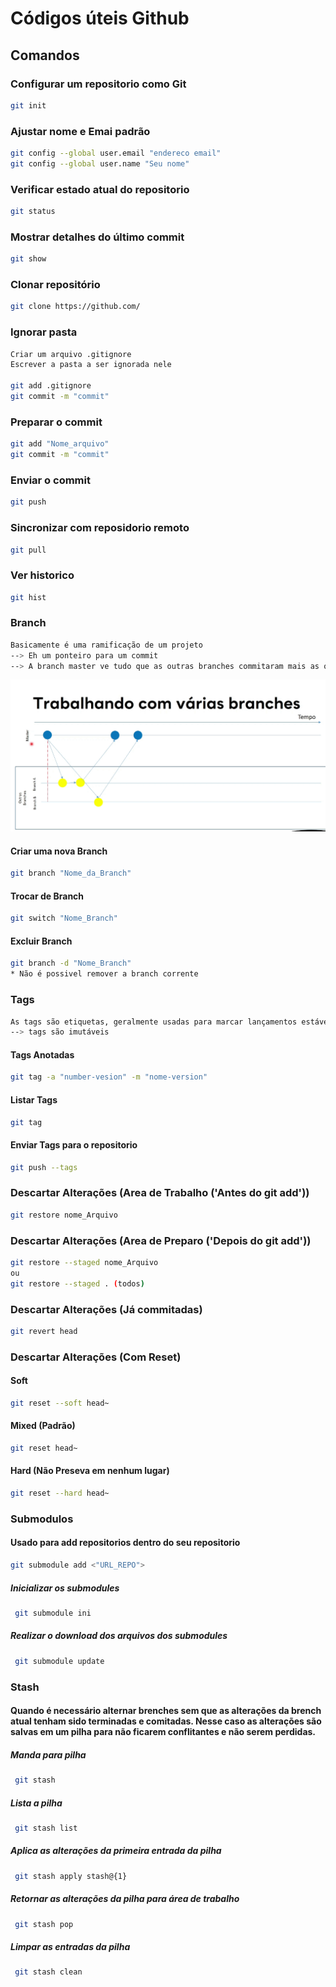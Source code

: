 # Códigos úteis Github

## Comandos

### Configurar um repositorio como Git
```bash
git init
```

### Ajustar nome e Emai padrão
```bash
git config --global user.email "endereco email"
git config --global user.name "Seu nome"
```

### Verificar estado atual do repositorio
```bash
git status
```

### Mostrar detalhes do último commit
```bash
git show
```

### Clonar repositório
```bash
git clone https://github.com/
```
### Ignorar pasta
```bash
Criar um arquivo .gitignore
Escrever a pasta a ser ignorada nele

git add .gitignore
git commit -m "commit"
```	

### Preparar o commit
```bash
git add "Nome_arquivo"
git commit -m "commit" 
```
### Enviar o commit
```bash
git push
```
### Sincronizar com reposidorio remoto
```bash
git pull
```
### Ver historico
```bash
git hist
```
### Branch
```bash
Basicamente é uma ramificação de um projeto
--> Eh um ponteiro para um commit
--> A branch master ve tudo que as outras branches commitaram mais as outras branches não veem o que a master fez.
```
![img](https://github.com/IF-DeividSilva/Fundamentos-JS/blob/main/Aulas/Aula_10/node/image.png)
#### Criar uma nova Branch
```bash
git branch "Nome_da_Branch"
```
#### Trocar de Branch
```bash
git switch "Nome_Branch"
```

#### Excluir Branch
```bash
git branch -d "Nome_Branch"
* Não é possivel remover a branch corrente
```

### Tags
```bash
As tags são etiquetas, geralmente usadas para marcar lançamentos estáveis ou marcos importantes
--> tags são imutáveis 
```

#### Tags Anotadas
```bash
git tag -a "number-vesion" -m "nome-version"
```
#### Listar Tags
```bash
git tag
```

#### Enviar Tags para o repositorio
```bash
git push --tags
```
### Descartar Alterações (Area de Trabalho ('Antes do git add'))
```bash
git restore nome_Arquivo
```
### Descartar Alterações (Area de Preparo ('Depois do git add'))
```bash
git restore --staged nome_Arquivo 
ou 
git restore --staged . (todos)
```
### Descartar Alterações (Já commitadas)
```bash
git revert head
```

### Descartar Alterações (Com Reset) 

#### Soft
```bash
git reset --soft head~
```
#### Mixed (Padrão)
```bash
git reset head~
```

#### Hard (Não Preseva em nenhum lugar)
```bash
git reset --hard head~
```

### Submodulos
#### Usado para add repositorios dentro do seu repositorio
```bash
git submodule add <"URL_REPO">
```
##### Inicializar os submodules
```bash
 git submodule ini
```
##### Realizar o download dos arquivos dos submodules
```bash
 git submodule update
```

### Stash
#### Quando é necessário alternar brenches sem que as alterações da brench atual tenham sido terminadas e comitadas. Nesse caso as alterações são salvas em um pilha para não ficarem conflitantes e não serem perdidas.
##### Manda para pilha
```bash
 git stash
```
##### Lista a pilha
```bash
 git stash list
```
##### Aplica as alterações da primeira entrada da pilha 
```bash
 git stash apply stash@{1}
```
##### Retornar as alterações da pilha para área de trabalho
```bash
 git stash pop
```

##### Limpar as entradas da pilha
```bash
 git stash clean
```